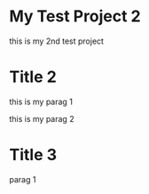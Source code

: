 # My Test Project 2

this is my 2nd test project

# Title 2

this is my parag 1

this is my parag 2

# Title 3

parag 1
